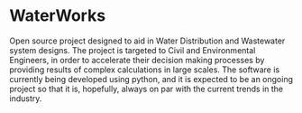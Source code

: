 # WaterWorks
Open source project designed to aid in Water Distribution and Wastewater system designs.  The project is targeted to Civil and Environmental Engineers, in order to accelerate their decision making processes by providing results of complex calculations in large scales.
The software is currently being developed using python, and it is expected to be an ongoing project so that it is, hopefully, always on par with the current trends in the industry.
